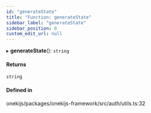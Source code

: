 ```yaml
---
id: "generateState"
title: "Function: generateState"
sidebar_label: "generateState"
sidebar_position: 0
custom_edit_url: null
---
```


▸ **generateState**(): `string`

#### Returns

`string`

#### Defined in

onekijs/packages/onekijs-framework/src/auth/utils.ts:32
